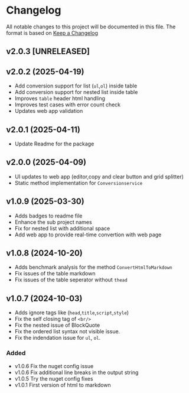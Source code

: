 # Changelog
All notable changes to this project will be documented in this file.
The format is based on [Keep a Changelog](https://keepachangelog.com/en/1.1.0/)

## v2.0.3 [UNRELEASED]

## v2.0.2 (2025-04-19)
- Add conversion support for list (`ul`,`ol`) inside table
- Add conversion support for nested list inside table
- Improves `table` header html handling
- Improves test cases with error count check
- Updates web app validation

## v2.0.1 (2025-04-11)
- Update Readme for the package

## v2.0.0 (2025-04-09)
- UI updates to web app (editor,copy and clear button and grid splitter)
- Static method implementation for `Conversionservice`

## v1.0.9 (2025-03-30)
- Adds badges to readme file
- Enhance the sub project names
- Fix for nested list with additional space
- Add web app to provide real-time convertion with web page

## v1.0.8 (2024-10-20)
- Adds benchmark analysis for the method `ConvertHtmlToMarkdown`
- Fix issues of the table markdown
- Fix issues of the table seperator without `thead`

## v1.0.7 (2024-10-03)
- Adds ignore tags like (`head`,`title`,`script`,`style`)
- Fix the self closing tag of `<br/>`
- Fix the nested issue of BlockQuote
- Fix the ordered list syntax not visible issue.
- Fix the indendation issue for `ul`, `ol`.

### Added

- v1.0.6 Fix the nuget config issue
- v1.0.6 Fix additional line breaks in the output string
- v1.0.5 Try the nuget config fixes
- v1.0.1 First version of html to markdown  